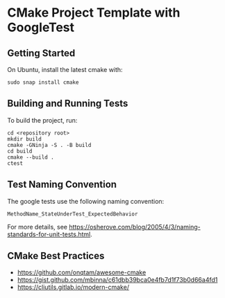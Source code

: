 # CMake Project Template with GoogleTest

## Getting Started

On Ubuntu, install the latest cmake with:

    sudo snap install cmake
    
## Building and Running Tests

To build the project, run:

    cd <repository root>
    mkdir build
    cmake -GNinja -S . -B build
    cd build
    cmake --build .
    ctest
   
## Test Naming Convention

The google tests use the following naming convention:

    MethodName_StateUnderTest_ExpectedBehavior

For more details, see https://osherove.com/blog/2005/4/3/naming-standards-for-unit-tests.html.

## CMake Best Practices

- https://github.com/onqtam/awesome-cmake
- https://gist.github.com/mbinna/c61dbb39bca0e4fb7d1f73b0d66a4fd1
- https://cliutils.gitlab.io/modern-cmake/
